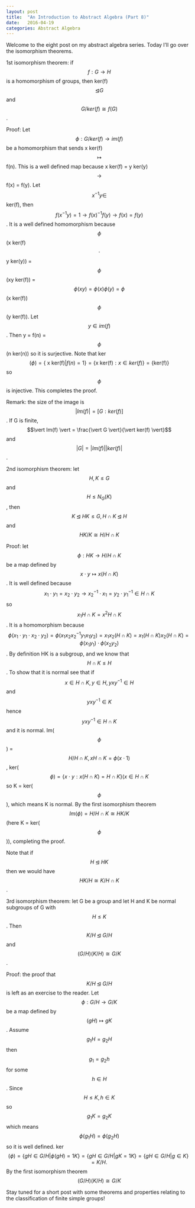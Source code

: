 ```yaml
---
layout: post
title:  "An Introduction to Abstract Algebra (Part 8)"
date:   2016-04-19
categories: Abstract Algebra
---
```


Welcome to the eight post on my abstract algebra series. Today I’ll go over the isomorphism theorems.

1st isomorphism theorem: if $$f : G \rightarrow H$$ is a homomorphism of groups, then ker(f) $$\unlhd G$$ and $$G/ker(f) \cong f(G)$$.

Proof: Let $$\phi : G/ker(f) \rightarrow im(f)$$ be a homomorphism that sends x ker(f) $$\mapsto$$ f(n). This is a well defined map because x ker(f) = y ker(y) $$\rightarrow$$ f(x) = f(y). Let $$x^{-1}y \in$$ ker(f), then $$f(x^{-1}y) = 1 \rightarrow f(x)^{-1}f(y) \rightarrow f(x) = f(y)$$. It is a well defined homomorphism because $$\phi$$(x ker(f) $$\cdot$$ y ker(y)) = $$\phi$$(xy ker(f)) = $$\phi(xy) = \phi(x)\phi(y) = \phi$$(x ker(f))$$\phi$$(y ker(f)). Let $$y \in im(f)$$. Then y = f(n) = $$\phi$$(n ker(n)) so it is surjective. Note that ker$$(\phi) = \{ \text{ x ker(f)} \vert f(n) = 1 \} = \{ \text{x ker(f)} : x \in ker(f)\} = \{\text{ker(f)}\}$$ so $$\phi$$ is injective. This completes the proof.

Remark: the size of the image is $$\vert Im(f) \vert = [G : ker(f)]$$. If G is finite, $$\vert Im(f) \vert = \frac{\vert G \vert}{\vert ker(f) \vert}$$ and $$\vert G \vert = \vert Im(f) \vert \vert ker(f) \vert$$.

2nd isomorphism theorem: let $$H, K \leq G$$ and $$H \leq N_G(K)$$, then $$K \unlhd HK \leq G, H \cap K \unlhd H$$ and $$HK/K \cong H/H\cap K$$

Proof: let $$\phi : HK \rightarrow H/H \cap K$$ be a map defined by $$x \cdot y \mapsto x(H \cap K)$$. It is well defined because $$x_1 \cdot y_1 = x_2 \cdot y_2 \rightarrow x_2^{-1}\cdot x_1 = y_2 \cdot y_1^{-1} \in H \cap K$$ so $$x_1H\cap K = x^2 H \cap K$$. It is a homomorphism because $$\phi(x_1 \cdot y_1 \cdot x_2 \cdot y_2) = \phi(x_1x_2x_2^{-1}y_1x_1y_2) = x_1x_2(H \cap K) = x_1(H \cap K)x_2(H \cap K) = \phi(x_1y_1) \cdot \phi(x_2y_2)$$. By definition HK is a subgroup, and we know that $$H \cap K \leq H$$. To show that it is normal see that if $$ x \in H \cap K, y \in H, yxy^{-1} \in H$$ and $$yxy^{-1} \in K$$ hence $$yxy^{-1} \in H \cap K$$ and it is normal. Im($$\phi$$) = $$H/H \cap K, xH\cap K = \phi(x \cdot 1)$$, ker($$\phi) = \{ x \cdot y : x(H \cap K) = H \cap K \} (x \in H \cap K$$ so K = ker($$\phi$$), which means K is normal. By the first isomorphism theorem $$Im(\phi) = H/H \cap K \cong HK/K$$ (here K = ker($$\phi$$)), completing the proof.

Note that if $$H \unlhd HK$$ then we would have $$HK/H \cong K/H \cap K$$.

3rd isomorphism theorem: let G be a group and let H and K be normal subgroups of G with $$H \leq K$$. Then $$K/H \unlhd G/H$$ and $$(G/H)(K/H) \cong G/K$$.

Proof: the proof that $$K/H \unlhd G/H$$ is left as an exercise to the reader. Let $$\phi : G/H \rightarrow G/K$$ be a map defined by $$(gH) \mapsto gK$$. Assume $$g_1H = g_2H$$ then $$g_1 = g_2h$$ for some $$h \in H$$. Since $$H \leq K, h \in K$$ so $$g_1K = g_2K$$ which means $$\phi(g_1H) = \phi(g_2H)$$ so it is well defined. ker$$(\phi) = \{gH \in G/H \vert \phi(gH) = 1K\} = \{gH \in G/H \vert gK = 1K\} = \{gH \in G/H \vert g \in K \} = K/H.$$ By the first isomorphism theorem $$(G/H)(K/H) \cong G/K$$

Stay tuned for a short post with some theorems and properties relating to the classification of finite simple groups!
